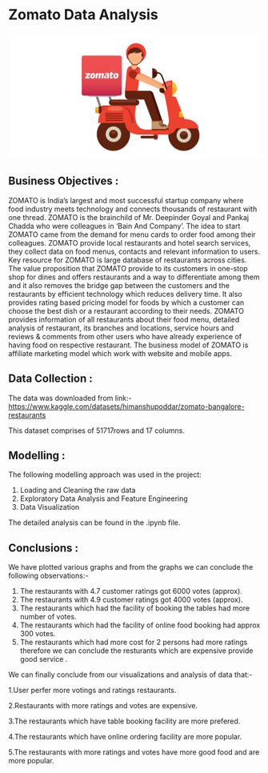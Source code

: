 # Zomato Data Analysis

![logo](Snips/zomato.jpg)

## Business Objectives :

ZOMATO is India’s largest and most successful startup company where food industry meets technology and connects thousands of restaurant with one thread. ZOMATO is the brainchild of Mr. Deepinder Goyal and Pankaj Chadda who were colleagues in ‘Bain And Company’. The idea to start ZOMATO came from the demand for menu cards to order food among their colleagues. ZOMATO provide local restaurants and hotel search services, they collect data on food menus, contacts and relevant information to users. Key resource for ZOMATO is large database of restaurants across cities. The value proposition that ZOMATO provide to its customers in one-stop shop for dines and offers restaurants and a way to differentiate among them and it also removes the bridge gap between the customers and the restaurants by efficient technology which reduces delivery time. It also provides rating based pricing model for foods by which a customer can choose the best dish or a restaurant according to their needs. ZOMATO provides information of all restaurants about their food menu, detailed analysis of restaurant, its branches and locations, service hours and reviews & comments from other users who have already experience of having food on respective restaurant. The business model of ZOMATO is affiliate marketing model which work with website and mobile apps.

## Data Collection :

The data was downloaded from link:- https://www.kaggle.com/datasets/himanshupoddar/zomato-bangalore-restaurants

This dataset comprises of 51717rows and 17 columns.

## Modelling :

The following modelling approach was used in the project:

1. Loading and Cleaning the raw data
2. Exploratory Data Analysis and Feature Engineering 
3. Data Visualization

The detailed analysis can be found in the .ipynb file. 

## Conclusions :

We have plotted various graphs and from the graphs we can conclude the following observations:-

1. The restaurants with 4.7 customer ratings got 6000 votes (approx).
2. The restaurants with 4.9 customer ratings got 4000 votes (approx).
3. The restaurants which had the facility of booking the tables had more number of votes.
4. The restaurants which had the facility of online food booking had approx 300 votes.
5. The restaurants which had more cost for 2 persons had more ratings therefore we can conclude the resturants which are expensive provide good service .

We can finally conclude from our visualizations and analysis of data that:-

1.User perfer more votings and ratings restaurants.

2.Restaurants with more ratings and votes are expensive.

3.The restaurants which have table booking facility are more prefered.

4.The restaurants which have online ordering facility are more popular.

5.The restaurants with more ratings and votes have more good food and are more popular.
